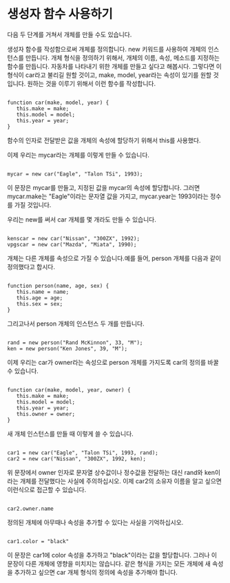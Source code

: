 # 생성자 함수 사용하기
다음 두 단계를 거쳐서 개체를 만들 수도 있습니다.

생성자 함수를 작성함으로써 개체를 정의합니다.
new 키워드를 사용하여 개체의 인스턴스를 만듭니다.
개체 형식을 정의하기 위해서, 개체의 이름, 속성, 메소드를 지정하는 함수를 만듭니다. 자동차를 나타내기 위한 개체를 만들고 싶다고 해봅시다. 그렇다면 이 형식이 car라고 불리길 원할 것이고, make, model, year라는 속성이 있기를 원할 것입니다. 원하는 것을 이루기 위해서 이런 함수를 작성합니다.

<pre><code>
function car(make, model, year) {
   this.make = make;
   this.model = model;
   this.year = year;
}
</pre></code>

함수의 인자로 전달받은 값을 개체의 속성에 할당하기 위해서 this를 사용했다.

이제 우리는 mycar라는 개체를 이렇게 만들 수 있습니다.

<pre><code>
mycar = new car("Eagle", "Talon TSi", 1993);
</pre></code>
이 문장은 mycar를 만들고, 지정된 값을 mycar의 속성에 할당합니다. 그러면 mycar.make는 "Eagle"이라는 문자열 값을 가지고, mycar.year는 1993이라는 정수를 가질 것입니다.

우리는 new를 써서 car 개체를 몇 개라도 만들 수 있습니다.

<pre><code>
kenscar = new car("Nissan", "300ZX", 1992);
vpgscar = new car("Mazda", "Miata", 1990);
</pre></code>
개체는 다른 개체를 속성으로 가질 수 있습니다.예를 들어, person 개체를 다음과 같이 정의했다고 합시다.

<pre><code>
function person(name, age, sex) {
   this.name = name;
   this.age = age;
   this.sex = sex;
}
</pre></code>
그리고나서 person 개체의 인스턴스 두 개를 만듭니다.

<pre><code>
rand = new person("Rand McKinnon", 33, "M");
ken = new person("Ken Jones", 39, "M");
</pre></code>
이제 우리는 car가 owner라는 속성으로 person 개체를 가지도록 car의 정의를 바꿀 수 있습니다.

<pre><code>
function car(make, model, year, owner) {
   this.make = make;
   this.model = model;
   this.year = year;
   this.owner = owner;
}
</pre></code>
새 개체 인스턴스를 만들 때 이렇게 쓸 수 있습니다.

<pre><code>
car1 = new car("Eagle", "Talon TSi", 1993, rand);
car2 = new car("Nissan", "300ZX", 1992, ken);
</pre></code>
위 문장에서 owner 인자로 문자열 상수값이나 정수값을 전달하는 대신 rand와 ken이라는 개체를 전달했다는 사실에 주의하십시오. 이제 car2의 소유자 이름을 알고 싶으면 이런식으로 접근할 수 있습니다.

<pre><code>
car2.owner.name
</pre></code>
정의된 개체에 아무때나 속성을 추가할 수 있다는 사실을 기억하십시오.

<pre><code>
car1.color = "black"
</pre></code>
이 문장은 car1에 color 속성을 추가하고 "black"이라는 값을 할당합니다. 그러나 이 문장이 다른 개체에 영향을 미치지는 않습니다. 같은 형식을 가지는 모든 개체에 새 속성을 추가하고 싶으면 car 개체 형식의 정의에 속성을 추가해야 합니다.
